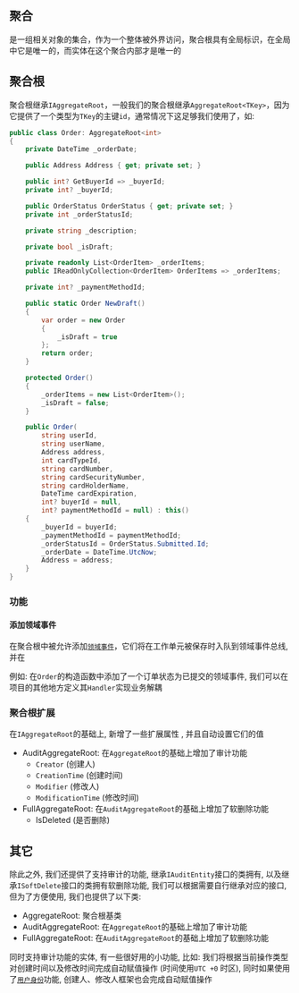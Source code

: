 ## 聚合

是一组相关对象的集合，作为一个整体被外界访问，聚合根具有全局标识，在全局中它是唯一的，而实体在这个聚合内部才是唯一的

## 聚合根

聚合根继承`IAggregateRoot`，一般我们的聚合根继承`AggregateRoot<TKey>`，因为它提供了一个类型为`TKey`的主键`id`，通常情况下这足够我们使用了，如:

```csharp
public class Order: AggregateRoot<int>
{
    private DateTime _orderDate;

    public Address Address { get; private set; }

    public int? GetBuyerId => _buyerId;
    private int? _buyerId;

    public OrderStatus OrderStatus { get; private set; }
    private int _orderStatusId;

    private string _description;

    private bool _isDraft;

    private readonly List<OrderItem> _orderItems;
    public IReadOnlyCollection<OrderItem> OrderItems => _orderItems;

    private int? _paymentMethodId;

    public static Order NewDraft()
    {
        var order = new Order
        {
            _isDraft = true
        };
        return order;
    }

    protected Order()
    {
        _orderItems = new List<OrderItem>();
        _isDraft = false;
    }

    public Order(
        string userId, 
        string userName, 
        Address address, 
        int cardTypeId, 
        string cardNumber, 
        string cardSecurityNumber,
        string cardHolderName, 
        DateTime cardExpiration, 
        int? buyerId = null, 
        int? paymentMethodId = null) : this()
    {
        _buyerId = buyerId;
        _paymentMethodId = paymentMethodId;
        _orderStatusId = OrderStatus.Submitted.Id;
        _orderDate = DateTime.UtcNow;
        Address = address;
    }
}
```

### 功能

#### 添加领域事件

在聚合根中被允许添加[`领域事件`](/framework/building-blocks/ddd/domain-event)，它们将在工作单元被保存时入队到领域事件总线, 并在 


例如: 在`Order`的构造函数中添加了一个订单状态为已提交的领域事件, 我们可以在项目的其他地方定义其`Handler`实现业务解耦

### 聚合根扩展

在`IAggregateRoot`的基础上, 新增了一些扩展属性 , 并且自动设置它们的值

* AuditAggregateRoot: 在`AggregateRoot`的基础上增加了审计功能
  * `Creator` (创建人)
  * `CreationTime` (创建时间)
  * `Modifier` (修改人)
  * `ModificationTime` (修改时间)
* FullAggregateRoot: 在`AuditAggregateRoot`的基础上增加了软删除功能
  * IsDeleted (是否删除)

## 其它

除此之外, 我们还提供了支持审计的功能, 继承`IAuditEntity`接口的类拥有, 以及继承`ISoftDelete`接口的类拥有软删除功能, 我们可以根据需要自行继承对应的接口, 但为了方便使用, 我们也提供了以下类:

* AggregateRoot: 聚合根基类
* AuditAggregateRoot: 在`AggregateRoot`的基础上增加了审计功能
* FullAggregateRoot: 在`AuditAggregateRoot`的基础上增加了软删除功能

同时支持审计功能的实体, 有一些很好用的小功能, 比如: 我们将根据当前操作类型对创建时间以及修改时间完成自动赋值操作 (时间使用`UTC +0` 时区), 同时如果使用了[`用户身份`](/framework/building-blocks/identity/overview)功能, 创建人、修改人框架也会完成自动赋值操作